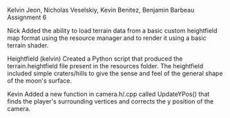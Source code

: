 Kelvin Jeon, Nicholas Veselskiy, Kevin Benitez, Benjamin Barbeau
Assignment 6

Nick
Added the ability to load terrain data from a basic custom heightfield map format using the resource manager and to render it using a basic terrain shader.

Heightfield (kelvin)
Created a Python script that produced the terrain.heightfield file present in the resources folder. The heightfield included simple craters/hills to give the sense and feel of the general shape of the moon's surface.

Kevin
Added a new function in camera.h/.cpp called UpdateYPos() that finds the player's surrounding vertices and corrects the y position of the camera.
